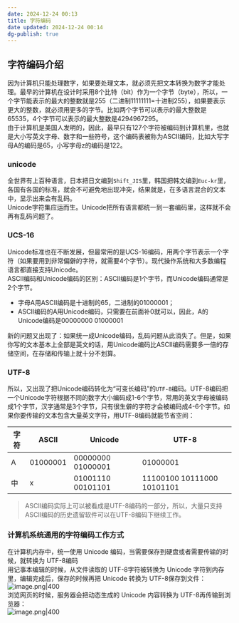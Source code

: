 ```yaml
---
date: 2024-12-24 00:13
title: 字符编码
date updated: 2024-12-24 00:14
dg-publish: true
---
```


## 字符编码介绍

因为计算机只能处理数字，如果要处理文本，就必须先把文本转换为数字才能处理。最早的计算机在设计时采用8个比特（bit）作为一个字节（byte），所以，一个字节能表示的最大的整数就是255（二进制11111111=十进制255），如果要表示更大的整数，就必须用更多的字节。比如两个字节可以表示的最大整数是65535，4个字节可以表示的最大整数是4294967295。<br>由于计算机是美国人发明的，因此，最早只有127个字符被编码到计算机里，也就是大小写英文字母、数字和一些符号，这个编码表被称为ASCII编码，比如大写字母A的编码是65，小写字母z的编码是122。

### unicode

全世界有上百种语言，日本把日文编到`Shift_JIS`里，韩国把韩文编到`Euc-kr`里，各国有各国的标准，就会不可避免地出现冲突，结果就是，在多语言混合的文本中，显示出来会有乱码。<br>Unicode字符集应运而生。Unicode把所有语言都统一到一套编码里，这样就不会再有乱码问题了。

### UCS-16

Unicode标准也在不断发展，但最常用的是UCS-16编码，用两个字节表示一个字符（如果要用到非常偏僻的字符，就需要4个字节）。现代操作系统和大多数编程语言都直接支持Unicode。<br>ASCII编码和Unicode编码的区别：ASCII编码是1个字节，而Unicode编码通常是2个字节。

- 字母A用ASCII编码是十进制的65，二进制的01000001；
- ASCII编码的A用Unicode编码，只需要在前面补0就可以，因此，A的Unicode编码是00000000 01000001

新的问题又出现了：如果统一成Unicode编码，乱码问题从此消失了。但是，如果你写的文本基本上全部是英文的话，用Unicode编码比ASCII编码需要多一倍的存储空间，在存储和传输上就十分不划算。

### UTF-8

所以，又出现了把Unicode编码转化为“可变长编码”的`UTF-8`编码。UTF-8编码把一个Unicode字符根据不同的数字大小编码成1-6个字节，常用的英文字母被编码成1个字节，汉字通常是3个字节，只有很生僻的字符才会被编码成4-6个字节。如果你要传输的文本包含大量英文字符，用UTF-8编码就能节省空间：

| 字符 | ASCII    | Unicode           | UTF-8                      |
| -- | -------- | ----------------- | -------------------------- |
| A  | 01000001 | 00000000 01000001 | 01000001                   |
| 中  | x        | 01001110 00101101 | 11100100 10111000 10101101 |

> ASCII编码实际上可以被看成是UTF-8编码的一部分，所以，大量只支持ASCII编码的历史遗留软件可以在UTF-8编码下继续工作。

### 计算机系统通用的字符编码工作方式

在计算机内存中，统一使用 Unicode 编码，当需要保存到硬盘或者需要传输的时候，就转换为 UTF-8编码<br>用记事本编辑的时候，从文件读取的 UTF-8字符被转换为 Unicode 字符到内存里，编辑完成后，保存的时候再把 Unicode 转换为 UTF-8保存到文件：<br>![image.png|400](https://cdn.nlark.com/yuque/0/2023/png/694278/1702108628249-8028f590-f91a-408b-939e-aed190e7d8fb.png#averageHue=%23f6f6f6&clientId=ubf0506a0-f61f-4&from=paste&height=223&id=uac1dd181&originHeight=278&originWidth=307&originalType=binary&ratio=2&rotation=0&showTitle=false&size=21515&status=done&style=none&taskId=u5a5f4953-b8a8-426a-abed-16100de278d&title=&width=246.5)<br>浏览网页的时候，服务器会把动态生成的 Unicode 内容转换为 UTF-8再传输到浏览器：<br>![image.png|400](https://cdn.nlark.com/yuque/0/2023/png/694278/1702108646909-442376b0-836a-488e-89ca-3c0218a4120d.png#averageHue=%23f9f9f9&clientId=ubf0506a0-f61f-4&from=paste&height=219&id=uae577578&originHeight=266&originWidth=302&originalType=binary&ratio=2&rotation=0&showTitle=false&size=16440&status=done&style=none&taskId=u52569543-00ed-464d-b1e5-c27e8a9a934&title=&width=249)
